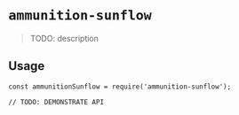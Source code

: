 # `ammunition-sunflow`

> TODO: description

## Usage

```
const ammunitionSunflow = require('ammunition-sunflow');

// TODO: DEMONSTRATE API
```
